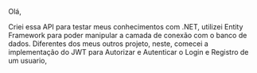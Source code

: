 Olá, 

Criei essa API para testar meus conhecimentos com .NET, utilizei Entity Framework para poder manipular a camada de conexão com o banco de dados.
Diferentes dos meus outros projeto, neste, comecei a implementação do JWT para Autorizar e Autenticar o Login e Registro de um usuario, 
